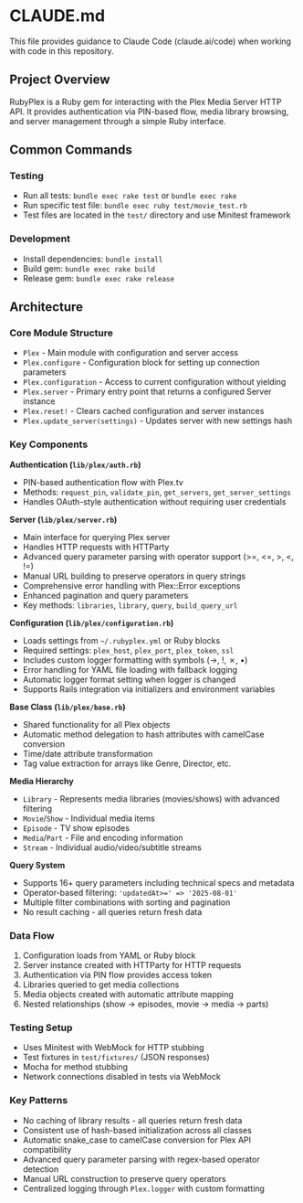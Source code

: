 # CLAUDE.md

This file provides guidance to Claude Code (claude.ai/code) when working with code in this repository.

## Project Overview

RubyPlex is a Ruby gem for interacting with the Plex Media Server HTTP API. It provides authentication via PIN-based flow, media library browsing, and server management through a simple Ruby interface.

## Common Commands

### Testing
- Run all tests: `bundle exec rake test` or `bundle exec rake`
- Run specific test file: `bundle exec ruby test/movie_test.rb`
- Test files are located in the `test/` directory and use Minitest framework

### Development
- Install dependencies: `bundle install`
- Build gem: `bundle exec rake build`
- Release gem: `bundle exec rake release`

## Architecture

### Core Module Structure
- `Plex` - Main module with configuration and server access
- `Plex.configure` - Configuration block for setting up connection parameters
- `Plex.configuration` - Access to current configuration without yielding
- `Plex.server` - Primary entry point that returns a configured Server instance
- `Plex.reset!` - Clears cached configuration and server instances
- `Plex.update_server(settings)` - Updates server with new settings hash

### Key Components

**Authentication (`lib/plex/auth.rb`)**
- PIN-based authentication flow with Plex.tv
- Methods: `request_pin`, `validate_pin`, `get_servers`, `get_server_settings`
- Handles OAuth-style authentication without requiring user credentials

**Server (`lib/plex/server.rb`)**
- Main interface for querying Plex server
- Handles HTTP requests with HTTParty
- Advanced query parameter parsing with operator support (>=, <=, >, <, !=)
- Manual URL building to preserve operators in query strings
- Comprehensive error handling with Plex::Error exceptions
- Enhanced pagination and query parameters
- Key methods: `libraries`, `library`, `query`, `build_query_url`

**Configuration (`lib/plex/configuration.rb`)**
- Loads settings from `~/.rubyplex.yml` or Ruby blocks
- Required settings: `plex_host`, `plex_port`, `plex_token`, `ssl`
- Includes custom logger formatting with symbols (→, !, ✗, •)
- Error handling for YAML file loading with fallback logging
- Automatic logger format setting when logger is changed
- Supports Rails integration via initializers and environment variables

**Base Class (`lib/plex/base.rb`)**
- Shared functionality for all Plex objects
- Automatic method delegation to hash attributes with camelCase conversion
- Time/date attribute transformation
- Tag value extraction for arrays like Genre, Director, etc.

**Media Hierarchy**
- `Library` - Represents media libraries (movies/shows) with advanced filtering
- `Movie`/`Show` - Individual media items
- `Episode` - TV show episodes
- `Media`/`Part` - File and encoding information
- `Stream` - Individual audio/video/subtitle streams

**Query System**
- Supports 16+ query parameters including technical specs and metadata
- Operator-based filtering: `'updatedAt>=' => '2025-08-01'`
- Multiple filter combinations with sorting and pagination
- No result caching - all queries return fresh data

### Data Flow
1. Configuration loads from YAML or Ruby block
2. Server instance created with HTTParty for HTTP requests
3. Authentication via PIN flow provides access token
4. Libraries queried to get media collections
5. Media objects created with automatic attribute mapping
6. Nested relationships (show → episodes, movie → media → parts)

### Testing Setup
- Uses Minitest with WebMock for HTTP stubbing
- Test fixtures in `test/fixtures/` (JSON responses)
- Mocha for method stubbing
- Network connections disabled in tests via WebMock

### Key Patterns
- No caching of library results - all queries return fresh data
- Consistent use of hash-based initialization across all classes
- Automatic snake_case to camelCase conversion for Plex API compatibility
- Advanced query parameter parsing with regex-based operator detection
- Manual URL construction to preserve query operators
- Centralized logging through `Plex.logger` with custom formatting